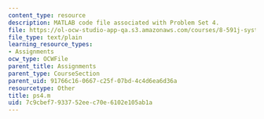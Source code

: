 ```yaml
---
content_type: resource
description: MATLAB code file associated with Problem Set 4.
file: https://ol-ocw-studio-app-qa.s3.amazonaws.com/courses/8-591j-systems-biology-fall-2004/7c9cbef7933752eec70e6102e105ab1a_ps4.m
file_type: text/plain
learning_resource_types:
- Assignments
ocw_type: OCWFile
parent_title: Assignments
parent_type: CourseSection
parent_uid: 91766c16-0667-c25f-07bd-4c4d6ea6d36a
resourcetype: Other
title: ps4.m
uid: 7c9cbef7-9337-52ee-c70e-6102e105ab1a
---
```

